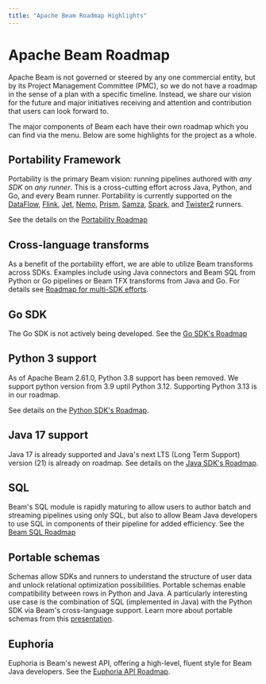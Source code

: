 ```yaml
---
title: "Apache Beam Roadmap Highlights"
---
```

<!--
Licensed under the Apache License, Version 2.0 (the "License");
you may not use this file except in compliance with the License.
You may obtain a copy of the License at

http://www.apache.org/licenses/LICENSE-2.0

Unless required by applicable law or agreed to in writing, software
distributed under the License is distributed on an "AS IS" BASIS,
WITHOUT WARRANTIES OR CONDITIONS OF ANY KIND, either express or implied.
See the License for the specific language governing permissions and
limitations under the License.
-->

# Apache Beam Roadmap

Apache Beam is not governed or steered by any one commercial entity, but by its
Project Management Committee (PMC), so we do not have a roadmap in the sense of
a plan with a specific timeline.
Instead, we share our vision for the future and major initiatives receiving
and attention and contribution that users can look forward to.

The major components of Beam each have their own roadmap which you can find
via the menu.
Below are some highlights for the project as a whole.

## Portability Framework

Portability is the primary Beam vision: running pipelines authored with _any SDK_
on _any runner_. This is a cross-cutting effort across Java, Python, and Go,
and every Beam runner. Portability is currently supported on the
[DataFlow](/documentation/runners/dataflow), [Flink](/documentation/runners/flink/), [Jet](/documentation/runners/jet), [Nemo](/documentation/runners/nemo), [Prism](/documentation/runners/prism/), [Samza](/documentation/runners/samza), [Spark](/documentation/runners/spark/), and [Twister2](/documentation/runners/Twister2)
runners.

See the details on the [Portability Roadmap](/roadmap/portability/)

## Cross-language transforms

As a benefit of the portability effort, we are able to utilize Beam transforms across SDKs.
Examples include using Java connectors and Beam SQL from Python or Go pipelines
or Beam TFX transforms from Java and Go.
For details see [Roadmap for multi-SDK efforts](/roadmap/connectors-multi-sdk/).

## Go SDK

The Go SDK is not actively being developed. See the [Go SDK's Roadmap](/roadmap/go-sdk)

## Python 3 support

As of Apache Beam 2.61.0, Python 3.8 support has been removed. We support python version from 3.9 uptil Python 3.12. Supporting Python 3.13 is in our roadmap.

See details on
the [Python SDK's Roadmap](/roadmap/python-sdk/#python-3-support).

## Java 17 support

Java 17 is already supported and Java's next LTS (Long Term Support) 
version (21) is already on roadmap. See details on
the [Java SDK's Roadmap](/roadmap/java-sdk).

## SQL

Beam's SQL module is rapidly maturing to allow users to author batch and
streaming pipelines using only SQL, but also to allow Beam Java developers
to use SQL in components of their pipeline for added efficiency. See the
[Beam SQL Roadmap](/roadmap/sql/)

## Portable schemas

Schemas allow SDKs and runners to understand
the structure of user data and unlock relational optimization possibilities.
Portable schemas enable compatibility between rows in Python and Java.
A particularly interesting use case is the combination of SQL (implemented in Java)
with the Python SDK via Beam's cross-language support.
Learn more about portable schemas from this [presentation](https://s.apache.org/portable-schemas-seattle).

## Euphoria

Euphoria is Beam's newest API, offering a high-level, fluent style for
Beam Java developers. See the [Euphoria API Roadmap](/roadmap/euphoria).

